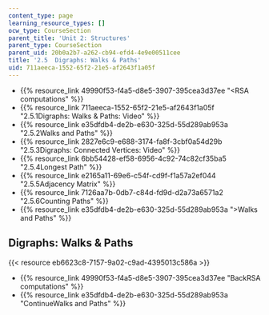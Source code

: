 ```yaml
---
content_type: page
learning_resource_types: []
ocw_type: CourseSection
parent_title: 'Unit 2: Structures'
parent_type: CourseSection
parent_uid: 20b0a2b7-a262-cb94-efd4-4e9e00511cee
title: '2.5  Digraphs: Walks & Paths'
uid: 711aeeca-1552-65f2-21e5-af2643f1a05f
---
```


*   {{% resource_link 49990f53-f4a5-d8e5-3907-395cea3d37ee "\<RSA computations" %}}
*   {{% resource_link 711aeeca-1552-65f2-21e5-af2643f1a05f "2.5.1Digraphs: Walks & Paths: Video" %}}
*   {{% resource_link e35dfdb4-de2b-e630-325d-55d289ab953a "2.5.2Walks and Paths" %}}
*   {{% resource_link 2827e6c9-e688-3174-fa8f-3cbf0a54d29b "2.5.3Digraphs: Connected Vertices: Video" %}}
*   {{% resource_link 6bb54428-ef58-6956-4c92-74c82cf35ba5 "2.5.4Longest Path" %}}
*   {{% resource_link e2165a11-69e6-c54f-cd9f-f1a57a2ef044 "2.5.5Adjacency Matrix" %}}
*   {{% resource_link 7126aa7b-0db7-c84d-fd9d-d2a73a6571a2 "2.5.6Counting Paths" %}}
*   {{% resource_link e35dfdb4-de2b-e630-325d-55d289ab953a "\>Walks and Paths" %}}

Digraphs: Walks & Paths
-----------------------

{{< resource eb6623c8-7157-9a02-c9ad-4395013c586a >}}

*   {{% resource_link 49990f53-f4a5-d8e5-3907-395cea3d37ee "BackRSA computations" %}}
*   {{% resource_link e35dfdb4-de2b-e630-325d-55d289ab953a "ContinueWalks and Paths" %}}